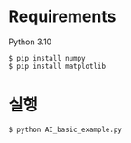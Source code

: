 # Requirements
Python 3.10
```
$ pip install numpy
$ pip install matplotlib
```

# 실행
```
$ python AI_basic_example.py
```